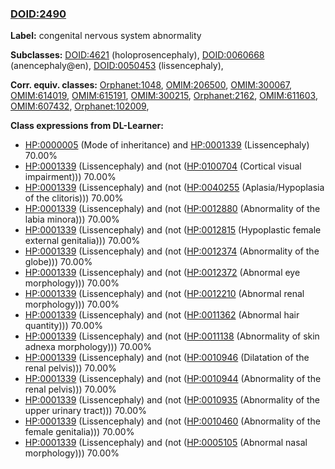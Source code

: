 
### [DOID:2490](http://purl.obolibrary.org/obo/DOID_2490)
**Label:** congenital nervous system abnormality

**Subclasses:** [DOID:4621](http://purl.obolibrary.org/obo/DOID_4621) (holoprosencephaly), [DOID:0060668](http://purl.obolibrary.org/obo/DOID_0060668) (anencephaly@en), [DOID:0050453](http://purl.obolibrary.org/obo/DOID_0050453) (lissencephaly), 

**Corr. equiv. classes:** [Orphanet:1048](http://www.orpha.net/ORDO/Orphanet_1048), [OMIM:206500](http://purl.obolibrary.org/obo/OMIM_206500), [OMIM:300067](http://purl.obolibrary.org/obo/OMIM_300067), [OMIM:614019](http://purl.obolibrary.org/obo/OMIM_614019), [OMIM:615191](http://purl.obolibrary.org/obo/OMIM_615191), [OMIM:300215](http://purl.obolibrary.org/obo/OMIM_300215), [Orphanet:2162](http://www.orpha.net/ORDO/Orphanet_2162), [OMIM:611603](http://purl.obolibrary.org/obo/OMIM_611603), [OMIM:607432](http://purl.obolibrary.org/obo/OMIM_607432), [Orphanet:102009](http://www.orpha.net/ORDO/Orphanet_102009), 

**Class expressions from DL-Learner:**

- [HP:0000005](http://purl.obolibrary.org/obo/HP_0000005) (Mode of inheritance) and [HP:0001339](http://purl.obolibrary.org/obo/HP_0001339) (Lissencephaly) 70.00%
- [HP:0001339](http://purl.obolibrary.org/obo/HP_0001339) (Lissencephaly) and (not ([HP:0100704](http://purl.obolibrary.org/obo/HP_0100704) (Cortical visual impairment))) 70.00%
- [HP:0001339](http://purl.obolibrary.org/obo/HP_0001339) (Lissencephaly) and (not ([HP:0040255](http://purl.obolibrary.org/obo/HP_0040255) (Aplasia/Hypoplasia of the clitoris))) 70.00%
- [HP:0001339](http://purl.obolibrary.org/obo/HP_0001339) (Lissencephaly) and (not ([HP:0012880](http://purl.obolibrary.org/obo/HP_0012880) (Abnormality of the labia minora))) 70.00%
- [HP:0001339](http://purl.obolibrary.org/obo/HP_0001339) (Lissencephaly) and (not ([HP:0012815](http://purl.obolibrary.org/obo/HP_0012815) (Hypoplastic female external genitalia))) 70.00%
- [HP:0001339](http://purl.obolibrary.org/obo/HP_0001339) (Lissencephaly) and (not ([HP:0012374](http://purl.obolibrary.org/obo/HP_0012374) (Abnormality of the globe))) 70.00%
- [HP:0001339](http://purl.obolibrary.org/obo/HP_0001339) (Lissencephaly) and (not ([HP:0012372](http://purl.obolibrary.org/obo/HP_0012372) (Abnormal eye morphology))) 70.00%
- [HP:0001339](http://purl.obolibrary.org/obo/HP_0001339) (Lissencephaly) and (not ([HP:0012210](http://purl.obolibrary.org/obo/HP_0012210) (Abnormal renal morphology))) 70.00%
- [HP:0001339](http://purl.obolibrary.org/obo/HP_0001339) (Lissencephaly) and (not ([HP:0011362](http://purl.obolibrary.org/obo/HP_0011362) (Abnormal hair quantity))) 70.00%
- [HP:0001339](http://purl.obolibrary.org/obo/HP_0001339) (Lissencephaly) and (not ([HP:0011138](http://purl.obolibrary.org/obo/HP_0011138) (Abnormality of skin adnexa morphology))) 70.00%
- [HP:0001339](http://purl.obolibrary.org/obo/HP_0001339) (Lissencephaly) and (not ([HP:0010946](http://purl.obolibrary.org/obo/HP_0010946) (Dilatation of the renal pelvis))) 70.00%
- [HP:0001339](http://purl.obolibrary.org/obo/HP_0001339) (Lissencephaly) and (not ([HP:0010944](http://purl.obolibrary.org/obo/HP_0010944) (Abnormality of the renal pelvis))) 70.00%
- [HP:0001339](http://purl.obolibrary.org/obo/HP_0001339) (Lissencephaly) and (not ([HP:0010935](http://purl.obolibrary.org/obo/HP_0010935) (Abnormality of the upper urinary tract))) 70.00%
- [HP:0001339](http://purl.obolibrary.org/obo/HP_0001339) (Lissencephaly) and (not ([HP:0010460](http://purl.obolibrary.org/obo/HP_0010460) (Abnormality of the female genitalia))) 70.00%
- [HP:0001339](http://purl.obolibrary.org/obo/HP_0001339) (Lissencephaly) and (not ([HP:0005105](http://purl.obolibrary.org/obo/HP_0005105) (Abnormal nasal morphology))) 70.00%


